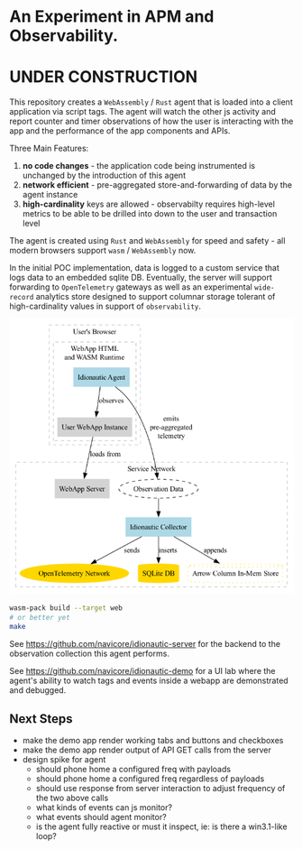 An Experiment in APM and Observability.
===========

UNDER CONSTRUCTION
=============

This repository creates a `WebAssembly` / `Rust` agent that is loaded into a
client application via script tags.  The agent will watch the other js activity
and report counter and timer observations of how the user is interacting with
the app and the performance of the app components and APIs.

Three Main Features:

1. __no code changes__ - the application code being instrumented is unchanged by the
  introduction of this agent
2. __network efficient__ - pre-aggregated store-and-forwarding of data by the agent instance
3. __high-cardinality__ keys are allowed - observabilty requires high-level metrics
  to be able to be drilled into down to the user and transaction level

The agent is created using `Rust` and `WebAssembly` for speed and safety - all
modern browsers support `wasm` / `WebAssembly` now.

In the initial POC implementation, data is logged to a custom service that logs
data to an embedded sqlite DB. Eventually, the server will support forwarding to
`OpenTelemetry` gateways as well as an experimental `wide-record` analytics
store designed to support columnar storage tolerant of high-cardinality values
in support of `observability`.

![Idionautic system is made of many distributed components](docs/idionautic_system.png)

```bash
wasm-pack build --target web
# or better yet
make
```

See https://github.com/navicore/idionautic-server for the backend to the
observation collection this agent performs.

See https://github.com/navicore/idionautic-demo for a UI lab where the agent's
ability to watch tags and events inside a webapp are demonstrated and debugged.

Next Steps
-----------
* make the demo app render working tabs and buttons and checkboxes
* make the demo app render output of API GET calls from the server
* design spike for agent
  * should phone home a configured freq with payloads
  * should phone home a configured freq regardless of payloads
  * should use response from server interaction to adjust frequency of the two
    above calls
  * what kinds of events can js monitor?
  * what events should agent monitor?
  * is the agent fully reactive or must it inspect, ie: is there a win3.1-like
    loop?
